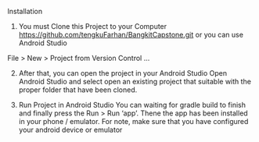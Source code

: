 Installation
1. You must Clone this Project to your Computer
https://github.com/tengkuFarhan/BangkitCapstone.git
or you can use Android Studio

File > New > Project from Version Control ...

2. After that, you can open the project in your Android Studio
Open Android Studio and select open an existing project that suitable with the proper folder that have been cloned.

3. Run Project in Android Studio
You can waiting for gradle build to finish and finally press the Run > Run ‘app’. Thene the app has been installed in your phone / emulator. For note, make sure that you have configured your android device or emulator
